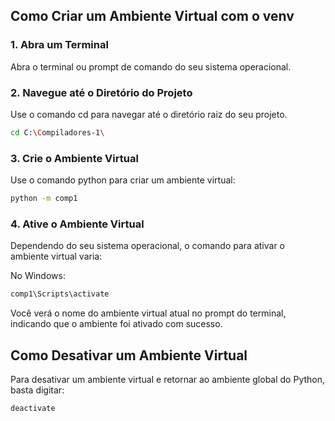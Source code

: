 ## Como Criar um Ambiente Virtual com o venv
### 1. Abra um Terminal
Abra o terminal ou prompt de comando do seu sistema operacional.

### 2. Navegue até o Diretório do Projeto
Use o comando cd para navegar até o diretório raiz do seu projeto.

```bash
cd C:\Compiladores-1\
```

### 3. Crie o Ambiente Virtual
Use o comando python para criar um ambiente virtual:

```bash 
python -m comp1
```

### 4. Ative o Ambiente Virtual
Dependendo do seu sistema operacional, o comando para ativar o ambiente virtual varia:

No Windows:

```bash 
comp1\Scripts\activate
```

Você verá o nome do ambiente virtual atual no prompt do terminal, indicando que o ambiente foi ativado com sucesso.

## Como Desativar um Ambiente Virtual
Para desativar um ambiente virtual e retornar ao ambiente global do Python, basta digitar:

```bash 
deactivate
```